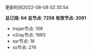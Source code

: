 更新时间2022-08-08 02:35:54

**总订阅: 64**
**总节点: 7258**
**有效节点: 2091**
- trojan节点: 106
- v2ray节点: 1693
- ssr节点: 16
- ss节点: 276
